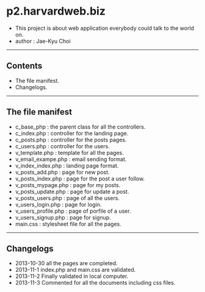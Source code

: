 p2.harvardweb.biz
=================

* This project is about web application everybody could talk to the world on.
* author : Jae-Kyu Choi

******************************************************************

Contents
--------
* The file manifest.
* Changelogs.

******************************************************************

The file manifest
-----------------
* c_base_php : the parent class for all the controllers.
* c_index.php : controller for the landing page.
* c_posts.php : controller for the posts pages.
* c_users.php : controller for the users.
* v_template.php : template for all the pages.
* v_email_exampe.php : email sending format.
* v_index_index.php : landing page format.
* v_posts_add.php : page for new post.
* v_posts_index.php : page for the post a user follow.
* v_posts_mypage.php : page for my posts.
* v_posts_update.php : page for update a post.
* v_posts_users.php : page of all the users.
* v_users_login.php : page for login.
* v_users_profile.php : page of porfile of a user.
* v_users_signup.php : page for signup.
* main.css : stylesheet file for all the pages.


******************************************************************

Changelogs
----------
* 2013-10-30 all the pages are completed.
* 2013-11-1 index.php and main.css are validated.
* 2013-11-2 Finally validated in local computer.
* 2013-11-3 Commented for all the documents including css files.
